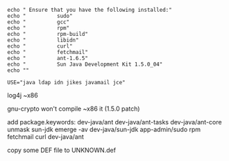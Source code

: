 ```
echo " Ensure that you have the following installed:"
echo "          sudo"
echo "          gcc"
echo "          rpm"
echo "          rpm-build"
echo "          libidn"
echo "          curl"
echo "          fetchmail"
echo "          ant-1.6.5"
echo "          Sun Java Development Kit 1.5.0_04"
echo ""

USE="java ldap idn jikes javamail jce"
```

log4j ~x86

gnu-crypto won't compile ~x86 it (1.5.0 patch)

add package.keywords: dev-java/ant dev-java/ant-tasks dev-java/ant-core
unmask sun-jdk
emerge -av dev-java/sun-jdk app-admin/sudo rpm fetchmail curl dev-java/ant

copy some DEF file to UNKNOWN.def
